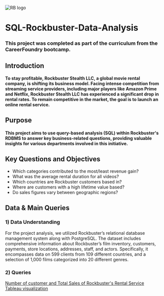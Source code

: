 ![RB logo](RB%20pictures%20and%20visualization/RB%20logo.png)

# SQL-Rockbuster-Data-Analysis

### This project was completed as part of the curriculum from the CareerFoundry bootcamp.

## Introduction
#### To stay profitable, Rockbuster Stealth LLC, a global movie rental company, is shifting its business model. Facing intense competition from streaming service providers, including major players like Amazon Prime and Netflix, Rockbuster Stealth LLC has experienced a significant drop in rental rates. To remain competitive in the market, the goal is to launch an online rental service.

## Purpose
#### This project aims to use query-based analysis (SQL) within Rockbuster's RDBMS to answer key business-related questions, providing valuable insights for various departments involved in this initiative.


## Key Questions and Objectives

- Which categories contributed to the most/least revenue gain?
- What was the average rental duration for all videos? 
- Which countries are Rockbuster customers based in? 
- Where are customers with a high lifetime value based? 
- Do sales figures vary between geographic regions?

## Data & Main Queries

### 1) Data Understanding

For the project analysis, we utilized Rockbuster’s relational database management system along with PostgreSQL. The dataset includes comprehensive information about Rockbuster’s film inventory, customers, payments, store locations, addresses, staff, and actors. Specifically, it encompasses data on 599 clients from 109 different countries, and a selection of 1,000 films categorized into 20 different genres.

### 2) Queries 











[Number of customer and Total Sales of Rockbuster's Rental Service Tableau visualization](https://public.tableau.com/app/profile/oumaima.salmi/viz/NumberofcustomerandtotalsalesofRockbustersRentalService_CFAchievement3/Sheet1?publish=yes)
